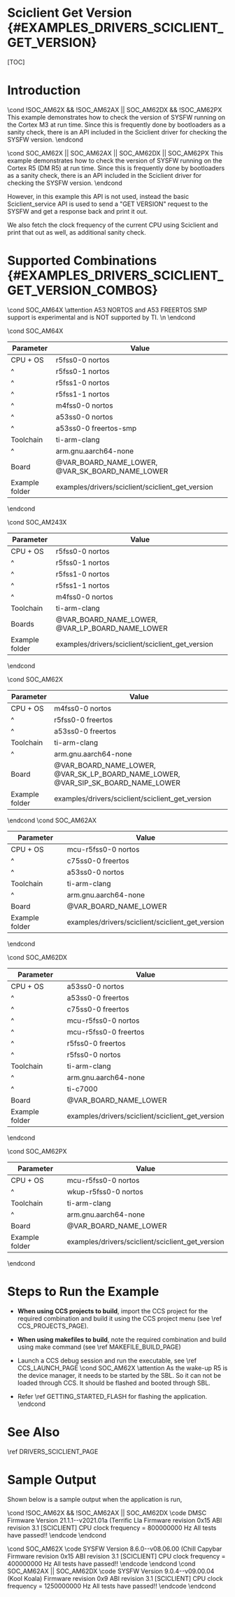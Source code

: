 # Sciclient Get Version {#EXAMPLES_DRIVERS_SCICLIENT_GET_VERSION}

[TOC]

# Introduction

\cond !SOC_AM62X && !SOC_AM62AX || SOC_AM62DX && !SOC_AM62PX
This example demonstrates how to check the version of SYSFW running on the Cortex M3 at run time. Since this is frequently done by bootloaders as a sanity check, there is an API included in the Sciclient driver for checking the SYSFW version.
\endcond

\cond SOC_AM62X || SOC_AM62AX || SOC_AM62DX || SOC_AM62PX
This example demonstrates how to check the version of SYSFW running on the Cortex R5 (DM R5) at run time. Since this is frequently done by bootloaders as a sanity check, there is an API included in the Sciclient driver for checking the SYSFW version.
\endcond

However, in this example this API is not used, instead the basic Sciclient_service API is used to send a "GET VERSION" request to the SYSFW and get a response back and print it out.

We also fetch the clock frequency of the current CPU using Sciclient and print that out as well, as additional sanity check.

# Supported Combinations {#EXAMPLES_DRIVERS_SCICLIENT_GET_VERSION_COMBOS}

\cond SOC_AM64X
\attention A53 NORTOS and A53 FREERTOS SMP support is experimental and is NOT supported by TI. \n
\endcond

\cond SOC_AM64X

 Parameter      | Value
 ---------------|-----------
 CPU + OS       | r5fss0-0 nortos
 ^              | r5fss0-1 nortos
 ^              | r5fss1-0 nortos
 ^              | r5fss1-1 nortos
 ^              | m4fss0-0 nortos
 ^              | a53ss0-0 nortos
 ^              | a53ss0-0 freertos-smp
 Toolchain      | ti-arm-clang
 ^              | arm.gnu.aarch64-none
 Board          | @VAR_BOARD_NAME_LOWER, @VAR_SK_BOARD_NAME_LOWER
 Example folder | examples/drivers/sciclient/sciclient_get_version

\endcond

\cond SOC_AM243X

 Parameter      | Value
 ---------------|-----------
 CPU + OS       | r5fss0-0 nortos
 ^              | r5fss0-1 nortos
 ^              | r5fss1-0 nortos
 ^              | r5fss1-1 nortos
 ^              | m4fss0-0 nortos
 Toolchain      | ti-arm-clang
 Boards         | @VAR_BOARD_NAME_LOWER, @VAR_LP_BOARD_NAME_LOWER
 Example folder | examples/drivers/sciclient/sciclient_get_version

\endcond

\cond SOC_AM62X

 Parameter      | Value
 ---------------|-----------
 CPU + OS       | m4fss0-0 nortos
 ^              | r5fss0-0 freertos
 ^              | a53ss0-0 freertos
 Toolchain      | ti-arm-clang
 ^              | arm.gnu.aarch64-none
 Board          | @VAR_BOARD_NAME_LOWER, @VAR_SK_LP_BOARD_NAME_LOWER, @VAR_SIP_SK_BOARD_NAME_LOWER
 Example folder | examples/drivers/sciclient/sciclient_get_version

\endcond
\cond SOC_AM62AX

 Parameter      | Value
 ---------------|-----------
 CPU + OS       | mcu-r5fss0-0 nortos
 ^              | c75ss0-0 freertos
 ^              | a53ss0-0 nortos
 Toolchain      | ti-arm-clang
 ^              | arm.gnu.aarch64-none
 Board          | @VAR_BOARD_NAME_LOWER
 Example folder | examples/drivers/sciclient/sciclient_get_version

\endcond

\cond SOC_AM62DX

 Parameter      | Value
 ---------------|-----------
 CPU + OS       | a53ss0-0 nortos
 ^              | a53ss0-0 freertos
 ^              | c75ss0-0 freertos
 ^              | mcu-r5fss0-0 nortos
 ^              | mcu-r5fss0-0 freertos
 ^              | r5fss0-0 freertos
 ^              | r5fss0-0 nortos
 Toolchain      | ti-arm-clang
 ^              | arm.gnu.aarch64-none
 ^              | ti-c7000
 Board          | @VAR_BOARD_NAME_LOWER
 Example folder | examples/drivers/sciclient/sciclient_get_version

\endcond

\cond SOC_AM62PX

 Parameter      | Value
 ---------------|-----------
 CPU + OS       | mcu-r5fss0-0 nortos
 ^              | wkup-r5fss0-0 nortos
 Toolchain      | ti-arm-clang
 ^              | arm.gnu.aarch64-none
 Board          | @VAR_BOARD_NAME_LOWER
 Example folder | examples/drivers/sciclient/sciclient_get_version

\endcond
# Steps to Run the Example

- **When using CCS projects to build**, import the CCS project for the required combination
  and build it using the CCS project menu (see \ref CCS_PROJECTS_PAGE).
- **When using makefiles to build**, note the required combination and build using
  make command (see \ref MAKEFILE_BUILD_PAGE)
- Launch a CCS debug session and run the executable, see \ref CCS_LAUNCH_PAGE
\cond SOC_AM62X
\attention As the wake-up R5 is the device manager, it needs to be started by the SBL. So it can not be loaded through CCS. It should be flashed and booted through SBL.

- Refer \ref GETTING_STARTED_FLASH for flashing the application.
\endcond

# See Also

\ref DRIVERS_SCICLIENT_PAGE

# Sample Output

Shown below is a sample output when the application is run,

\cond !SOC_AM62X && !SOC_AM62AX || SOC_AM62DX
\code
DMSC Firmware Version 21.1.1--v2021.01a (Terrific Lla
Firmware revision 0x15
ABI revision 3.1
[SCICLIENT] CPU clock frequency = 800000000 Hz
All tests have passed!!
\endcode
\endcond

\cond SOC_AM62X
\code
SYSFW Version 8.6.0--v08.06.00 (Chill Capybar
Firmware revision 0x15
ABI revision 3.1
[SCICLIENT] CPU clock frequency = 400000000 Hz
All tests have passed!!
\endcode
\endcond
\cond SOC_AM62AX || SOC_AM62DX
\code
SYSFW Version 9.0.4--v09.00.04 (Kool Koala)
Firmware revision 0x9
ABI revision 3.1
[SCICLIENT] CPU clock frequency = 1250000000 Hz
All tests have passed!!
\endcode
\endcond
